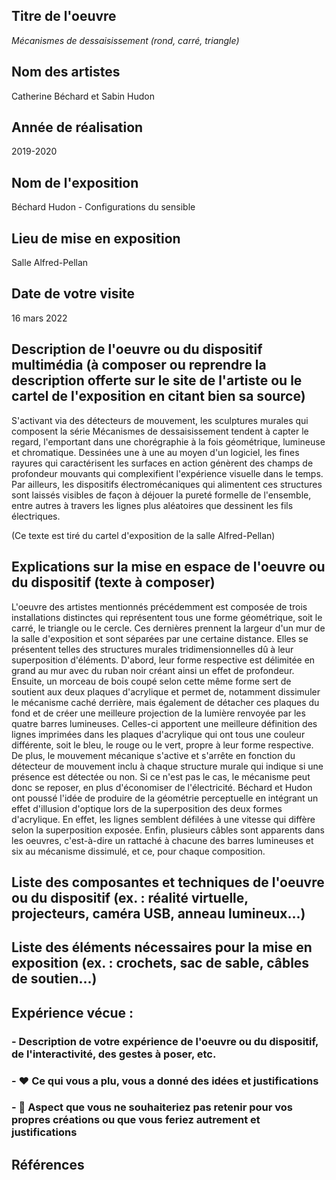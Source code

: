  ## Titre de l'oeuvre
 
 *Mécanismes de dessaisissement (rond, carré, triangle)*

 ## Nom des artistes
 
 Catherine Béchard et Sabin Hudon

 ## Année de réalisation
 
 2019-2020

 ## Nom de l'exposition

 Béchard Hudon - Configurations du sensible

 ## Lieu de mise en exposition
 
 Salle Alfred-Pellan

 ## Date de votre visite
 
 16 mars 2022

 ## Description de l'oeuvre ou du dispositif multimédia (à composer ou reprendre la description offerte sur le site de l'artiste ou le cartel de l'exposition en citant bien sa source)

S'activant via des détecteurs de mouvement, les sculptures murales qui composent la série Mécanismes de dessaisissement tendent à capter le regard, l'emportant dans une chorégraphie à la fois géométrique, lumineuse et chromatique. Dessinées une à une au moyen d'un logiciel, les fines rayures qui caractérisent les surfaces en action génèrent des champs de profondeur mouvants qui complexifient l'expérience visuelle dans le temps. Par ailleurs, les dispositifs électromécaniques qui alimentent ces structures sont laissés visibles de façon à déjouer la pureté formelle de l'ensemble, entre autres à travers les lignes plus aléatoires que dessinent les fils électriques. 

(Ce texte est tiré du cartel d'exposition de la salle Alfred-Pellan)

 ## Explications sur la mise en espace de l'oeuvre ou du dispositif (texte à composer)
 
L'oeuvre des artistes mentionnés précédemment est composée de trois installations distinctes qui représentent tous une forme géométrique, soit le carré, le triangle ou le cercle. Ces dernières prennent la largeur d'un mur de la salle d'exposition et sont séparées par une certaine distance. Elles se présentent telles des structures murales tridimensionnelles dû à leur superposition d'éléments. D'abord, leur forme respective est délimitée en grand au mur avec du ruban noir créant ainsi un effet de profondeur. Ensuite, un morceau de bois coupé selon cette même forme sert de soutient aux deux plaques d'acrylique et permet de, notamment dissimuler le mécanisme caché derrière, mais également de détacher ces plaques du fond et de créer une meilleure projection de la lumière renvoyée par les quatre barres lumineuses. Celles-ci apportent une meilleure définition des lignes imprimées dans les plaques d'acrylique qui ont tous une couleur différente, soit le bleu, le rouge ou le vert, propre à leur forme respective. De plus, le mouvement mécanique s'active et s'arrête en fonction du détecteur de mouvement inclu à chaque structure murale qui indique si une présence est détectée ou non. Si ce n'est pas le cas, le mécanisme peut donc se reposer, en plus d'économiser de l'électricité. Béchard et Hudon ont poussé l'idée de produire de la géométrie perceptuelle en intégrant un effet d'illusion d'optique lors de la superposition des deux formes d'acrylique. En effet, les lignes semblent défilées à une vitesse qui diffère selon la superposition exposée. Enfin, plusieurs câbles sont apparents dans les oeuvres, c'est-à-dire un rattaché à chacune des barres lumineuses et six au mécanisme dissimulé, et ce, pour chaque composition. 
 
 ## Liste des composantes et techniques de l'oeuvre ou du dispositif (ex. : réalité virtuelle, projecteurs, caméra USB, anneau lumineux...)

 ## Liste des éléments nécessaires pour la mise en exposition (ex. : crochets, sac de sable, câbles de soutien...)

 ## Expérience vécue :

 ### - Description de votre expérience de l'oeuvre ou du dispositif, de l'interactivité, des gestes à poser, etc.

 ### - ❤️ Ce qui vous a plu, vous a donné des idées et justifications

 ### - 🤔 Aspect que vous ne souhaiteriez pas retenir pour vos propres créations ou que vous feriez autrement et justifications
 
 ## Références
